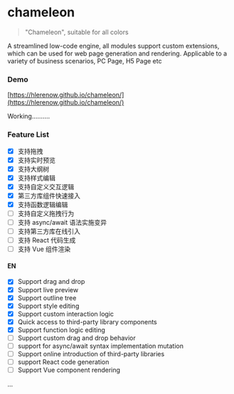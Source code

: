 # chameleon

> "Chameleon", suitable for all colors

A streamlined low-code engine, all modules support custom extensions, which can be used for web page generation and rendering. Applicable to a variety of business scenarios, PC Page, H5 Page etc

### Demo 

[https://hlerenow.github.io/chameleon/](https://hlerenow.github.io/chameleon/)

Working..........

### Feature List

- [x] 支持拖拽
- [x] 支持实时预览
- [x] 支持大纲树
- [x] 支持样式编辑
- [x] 支持自定义交互逻辑
- [x] 第三方库组件快速接入
- [x] 支持函数逻辑编辑
- [ ] 支持自定义拖拽行为
- [ ] 支持 async/await 语法实施变异
- [ ] 支持第三方库在线引入
- [ ] 支持 React 代码生成
- [ ] 支持 Vue 组件渲染

#### EN
- [x] Support drag and drop
- [x] Support live preview
- [x] Support outline tree
- [x] Support style editing
- [x] Support custom interaction logic
- [x] Quick access to third-party library components
- [x] Support function logic editing
- [ ] Support custom drag and drop behavior
- [ ] support for async/await syntax implementation mutation
- [ ] Support online introduction of third-party libraries
- [ ] support React code generation
- [ ] Support Vue component rendering

...






